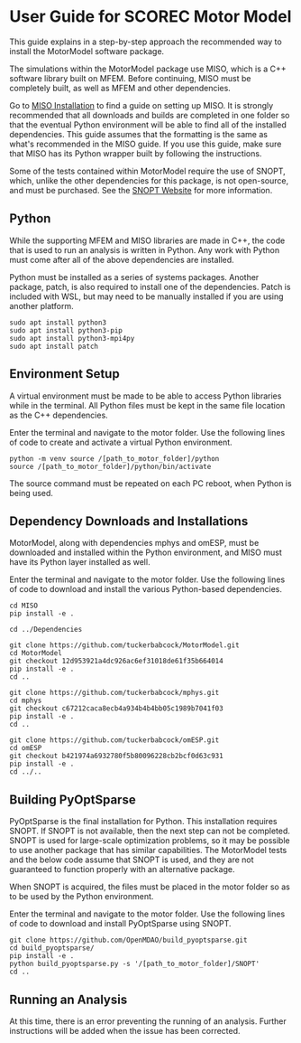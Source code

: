 # User Guide for SCOREC Motor Model

This guide explains in a step-by-step approach the recommended way to install the MotorModel software package.

The simulations within the MotorModel package use MISO, which is a C++ software library built on MFEM. Before continuing, MISO must be completely built, as well as MFEM and other dependencies.

Go to [MISO Installation](https://miso-installation.readthedocs.io/en/latest/) to find a guide on setting up MISO. It is strongly recommended that all downloads and builds are completed in one folder so that the eventual Python environment will be able to find all of the installed dependencies. This guide assumes that the formatting is the same as what's recommended in the MISO guide. If you use this guide, make sure that MISO has its Python wrapper built by following the instructions.

Some of the tests contained within MotorModel require the use of SNOPT, which, unlike the other dependencies for this package, is not open-source, and must be purchased. See the [SNOPT Website](http://www.sbsi-sol-optimize.com/asp/sol_product_snopt.htm) for more information.

## Python

While the supporting MFEM and MISO libraries are made in C++, the code that is used to run an analysis is written in Python. Any work with Python must come after all of the above dependencies are installed.

Python must be installed as a series of systems packages. Another package, patch, is also required to install one of the dependencies. Patch is included with WSL, but may need to be manually installed if you are using another platform.

```
sudo apt install python3
sudo apt install python3-pip
sudo apt install python3-mpi4py
sudo apt install patch
```

## Environment Setup

A virtual environment must be made to be able to access Python libraries while in the terminal. All Python files must be kept in the same file location as the C++ dependencies.

Enter the terminal and navigate to the motor folder. Use the following lines of code to create and activate a virtual Python environment.

```
python -m venv source /[path_to_motor_folder]/python
source /[path_to_motor_folder]/python/bin/activate
```

The source command must be repeated on each PC reboot, when Python is being used.

## Dependency Downloads and Installations

MotorModel, along with dependencies mphys and omESP, must be downloaded and installed within the Python environment, and MISO must have its Python layer installed as well.

Enter the terminal and navigate to the motor folder. Use the following lines of code to download and install the various Python-based dependencies.

```
cd MISO
pip install -e .

cd ../Dependencies

git clone https://github.com/tuckerbabcock/MotorModel.git
cd MotorModel
git checkout 12d953921a4dc926ac6ef31018de61f35b664014
pip install -e .
cd ..

git clone https://github.com/tuckerbabcock/mphys.git
cd mphys
git checkout c67212caca8ecb4a934b4b4bb05c1989b7041f03
pip install -e .
cd ..

git clone https://github.com/tuckerbabcock/omESP.git
cd omESP
git checkout b421974a6932780f5b80096228cb2bcf0d63c931
pip install -e .
cd ../..
```

## Building PyOptSparse

PyOptSparse is the final installation for Python. This installation requires SNOPT. If SNOPT is not available, then the next step can not be completed. SNOPT is used for large-scale optimization problems, so it may be possible to use another package that has similar capabilities. The MotorModel tests and the below code assume that SNOPT is used, and they are not guaranteed to function properly with an alternative package.

When SNOPT is acquired, the files must be placed in the motor folder so as to be used by the Python environment.

Enter the terminal and navigate to the motor folder. Use the following lines of code to download and install PyOptSparse using SNOPT.

```
git clone https://github.com/OpenMDAO/build_pyoptsparse.git
cd build_pyoptsparse/
pip install -e .
python build_pyoptsparse.py -s '/[path_to_motor_folder]/SNOPT'
cd ..
```

## Running an Analysis

At this time, there is an error preventing the running of an analysis. Further instructions will be added when the issue has been corrected.
